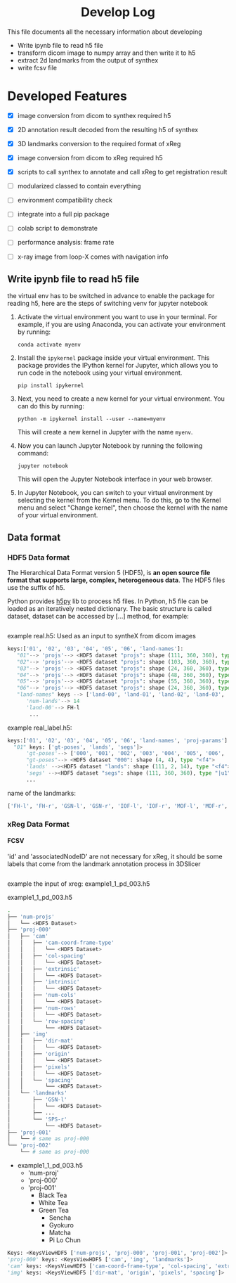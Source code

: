 <h1 align="center">Develop Log</h1>

This file documents all the necessary information about developing 

- Write ipynb file to read h5 file
- transform dicom image to numpy array and then write it to h5
- extract 2d landmarks from the output of synthex 
- write fcsv file



# Developed Features

- [x] image conversion from dicom to synthex required h5
- [x] 2D annotation result decoded from the resulting h5 of synthex
- [x] 3D landmarks conversion to the required format of xReg
- [x] image conversion from dicom to xReg required h5
- [x] scripts to call synthex to annotate and call xReg to get registration result



- [ ] modularized classed to contain everything
- [ ] environment compatibility check
- [ ] integrate into a full pip package
- [ ] colab script to demonstrate
- [ ] performance analysis: frame rate
- [ ] x-ray image from loop-X comes with navigation info





## Write ipynb file to read h5 file

the virtual env has to be switched in advance to enable the package for reading h5, here are the steps of switching venv for jupyter notebook

1. Activate the virtual environment you want to use in your terminal. For example, if you are using Anaconda, you can activate your environment by running:

   ```
   conda activate myenv
   ```

2. Install the `ipykernel` package inside your virtual environment. This package provides the IPython kernel for Jupyter, which allows you to run code in the notebook using your virtual environment.

   ```
   pip install ipykernel
   ```

3. Next, you need to create a new kernel for your virtual environment. You can do this by running:

   ```
   python -m ipykernel install --user --name=myenv
   ```

   This will create a new kernel in Jupyter with the name `myenv`.

4. Now you can launch Jupyter Notebook by running the following command:

   ```
   jupyter notebook
   ```

   This will open the Jupyter Notebook interface in your web browser.

5. In Jupyter Notebook, you can switch to your virtual environment by selecting the kernel from the Kernel menu. To do this, go to the Kernel menu and select "Change kernel", then choose the kernel with the name of your virtual environment.



## Data format

### HDF5 Data format

The Hierarchical Data Format version 5 (HDF5), is **an open source file format that supports large, complex, heterogeneous data**. The HDF5 files use the suffix of h5.

Python provides [h5py](https://docs.h5py.org/en/stable/) lib to process h5 files. In Python, h5 file can be loaded as an iteratively nested dictionary. The basic structure is called dataset, dataset can be accessed by [...] method, for example:

```python
```





example real.h5: Used as an input to syntheX from dicom images

```python
keys:['01', '02', '03', '04', '05', '06', 'land-names']:
   "01"--> 'projs'--> <HDF5 dataset "projs": shape (111, 360, 360), type "<f4">
   "02"--> 'projs'--> <HDF5 dataset "projs": shape (103, 360, 360), type "<f4">
   "03"--> 'projs'--> <HDF5 dataset "projs": shape (24, 360, 360), type "<f4">
   "04"--> 'projs'--> <HDF5 dataset "projs": shape (48, 360, 360), type "<f4">
   "05"--> 'projs'--> <HDF5 dataset "projs": shape (55, 360, 360), type "<f4">
   "06"--> 'projs'--> <HDF5 dataset "projs": shape (24, 360, 360), type "<f4">
   "land-names" keys --> ['land-00', 'land-01', 'land-02', 'land-03', 'land-04', 'land-05', 'land-06', 'land-07', 'land-08', 'land-09', 'land-10', 'land-11', 'land-    12', 'land-13', 'num-lands']>:
      'num-lands'--> 14
      'land-00'--> FH-l
       ...
```
example real_label.h5: 
```python
keys:['01', '02', '03', '04', '05', '06', 'land-names', 'proj-params']
  "01" keys: ['gt-poses', 'lands', 'segs']>
      'gt-poses'--> ['000', '001', '002', '003', '004', '005', '006', '007', '008', '009', '010', '011', '012', '013', '014', '015', '016', '017', '018', '019', '020',                      '021', '022', '023', '024', '025', '026', '027', '028', '029', '030', '031', '032', '033', '034', '035', '036', '037', '038', '039', '040', '041',                      '042', '043', '044', '045', '046', '047', '048', '049', '050', '051', '052', '053', '054', '055', '056', '057', '058', '059', '060', '061', '062',                      '063', '064', '065', '066', '067', '068', '069', '070', '071', '072', '073', '074', '075', '076', '077', '078', '079', '080', '081', '082',                            '083', '084', '085', '086', '087', '088', '089', '090', '091', '092', '093', '094', '095', '096', '097', '098', '099', '100', '101', '102', '103',                      '104', '105', '106', '107', '108', '109', '110']
      "gt-poses"--> <HDF5 dataset "000": shape (4, 4), type "<f4">
      'lands' --><HDF5 dataset "lands": shape (111, 2, 14), type "<f4">
      'segs' --><HDF5 dataset "segs": shape (111, 360, 360), type "|u1">
      ...
```





name of the landmarks:

```bash
['FH-l', 'FH-r', 'GSN-l', 'GSN-r', 'IOF-l', 'IOF-r', 'MOF-l', 'MOF-r', 'SPS-l', 'SPS-r', 'IPS-l', 'IPS-r', 'ASIS-l', 'ASIS-r']
```









### xReg Data Format

#### FCSV

'id' and 'associatedNodeID' are not necessary for xReg, it should be some labels that come from the landmark annotation process in 3DSlicer

```

```

example the input of xreg: example1_1_pd_003.h5

example1_1_pd_003.h5

```bash
.
├── 'num-projs'
│   └── <HDF5 Dataset>
├── 'proj-000'
│   ├── 'cam'
│   │   ├── 'cam-coord-frame-type'
│   │   │   └── <HDF5 Dataset>
│   │   ├── 'col-spacing'
│   │   │   └── <HDF5 Dataset>
│   │   ├── 'extrinsic'
│   │   │   └── <HDF5 Dataset>
│   │   ├── 'intrinsic'
│   │   │   └── <HDF5 Dataset>
│   │   ├── 'num-cols'
│   │   │   └── <HDF5 Dataset>
│   │   ├── 'num-rows'
│   │   │   └── <HDF5 Dataset>
│   │   └── 'row-spacing'
│   │       └── <HDF5 Dataset>
│   ├── 'img'
│   │   ├── 'dir-mat'
│   │   │   └── <HDF5 Dataset>
│   │   ├── 'origin'
│   │   │   └── <HDF5 Dataset>
│   │   ├── 'pixels'
│   │   │   └── <HDF5 Dataset>
│   │   └── 'spacing'
│   │       └── <HDF5 Dataset>
│   └── 'landmarks'
│       ├── 'GSN-l'
│       │   └── <HDF5 Dataset>
│       ├── ...
│       └── 'SPS-r'
│           └── <HDF5 Dataset>
├── 'proj-001'
│   └── # same as proj-000
└── 'proj-002'
    └── # same as proj-000
```



<ul id="myUL">  <li><span class="caret">example1_1_pd_003.h5</span>    <ul class="nested">      <li>'num-proj'</li>      <li>'proj-000'</li>      <li><span class="caret">'proj-001'</span>        <ul class="nested">          <li>Black Tea</li>          <li>White Tea</li>          <li><span class="caret">Green Tea</span>            <ul class="nested">              <li>Sencha</li>              <li>Gyokuro</li>              <li>Matcha</li>              <li>Pi Lo Chun</li>            </ul>          </li>        </ul>      </li>    </ul>  </li></ul>

```python
Keys: <KeysViewHDF5 ['num-projs', 'proj-000', 'proj-001', 'proj-002']>
'proj-000' keys: <KeysViewHDF5 ['cam', 'img', 'landmarks']>
'cam' keys: <KeysViewHDF5 ['cam-coord-frame-type', 'col-spacing', 'extrinsic', 'intrinsic', 'num-cols', 'num-rows', 'row-spacing']>
'img' keys: <KeysViewHDF5 ['dir-mat', 'origin', 'pixels', 'spacing']>

```

